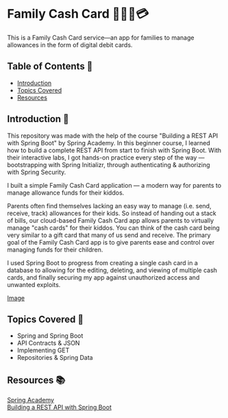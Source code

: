 # Family Cash Card 👨‍👩‍👧💳

This is a Family Cash Card service—an app for families to manage allowances in the form of digital debit cards.

## Table of Contents 📑

- [Introduction](#introduction)
- [Topics Covered](#topics-covered)
- [Resources](#resources)

## Introduction 🌟 <a name="introduction"></a>

This repository was made with the help of the course "Building a REST API with Spring Boot" by Spring Academy. In this beginner course, I learned how to build a complete REST API from start to finish with Spring Boot. With their interactive labs, I got hands-on practice every step of the way — bootstrapping with Spring Initializr, through authenticating & authorizing with Spring Security.

I built a simple Family Cash Card application — a modern way for parents to manage allowance funds for their kiddos.

Parents often find themselves lacking an easy way to manage (i.e. send, receive, track) allowances for their kids. So instead of handing out a stack of bills, our cloud-based Family Cash Card app allows parents to virtually manage "cash cards" for their kiddos. You can think of the cash card being very similar to a gift card that many of us send and receive. The primary goal of the Family Cash Card app is to give parents ease and control over managing funds for their children.

I used Spring Boot to progress from creating a single cash card in a database to allowing for the editing, deleting, and viewing of multiple cash cards, and finally securing my app against unauthorized access and unwanted exploits.

[Image](https://raw.githubusercontent.com/vmware-tanzu-learning/spring-academy-assets/main/courses/course-spring-brasb-build-a-rest-api/NEWcardUI.png)

## Topics Covered 📝 <a name="topics-covered"></a>

- Spring and Spring Boot
- API Contracts & JSON
- Implementing GET
- Repositories & Spring Data

## Resources 📚 <a name="resources"></a>

[Spring Academy](https://spring.academy/courses)  
[Building a REST API with Spring Boot](https://spring.academy/courses/building-a-rest-api-with-spring-boot)
